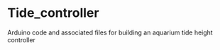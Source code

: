 Tide_controller
===============

Arduino code and associated files for building an aquarium tide height controller